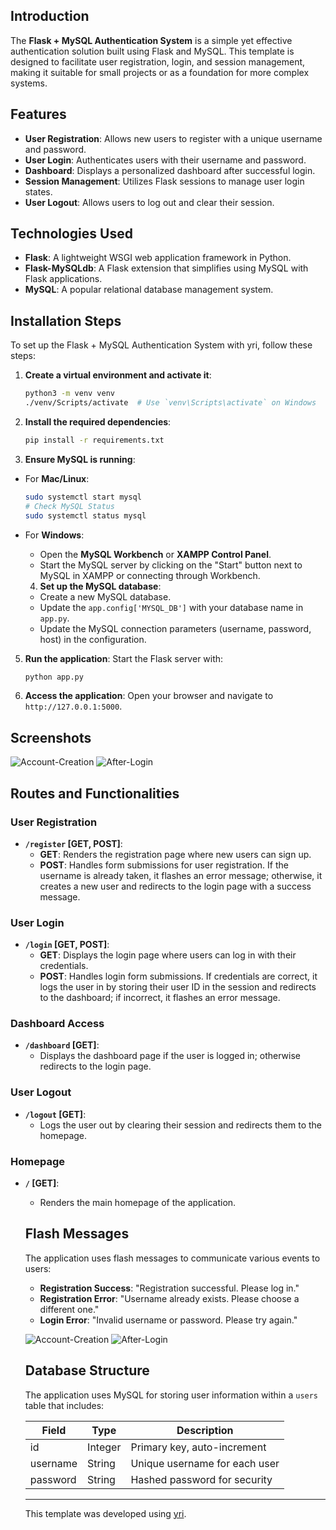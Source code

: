 ## Introduction
The **Flask + MySQL Authentication System** is a simple yet effective authentication solution built using Flask and MySQL. This template is designed to facilitate user registration, login, and session management, making it suitable for small projects or as a foundation for more complex systems.

## Features
- **User Registration**: Allows new users to register with a unique username and password.
- **User Login**: Authenticates users with their username and password.
- **Dashboard**: Displays a personalized dashboard after successful login.
- **Session Management**: Utilizes Flask sessions to manage user login states.
- **User Logout**: Allows users to log out and clear their session.

## Technologies Used
- **Flask**: A lightweight WSGI web application framework in Python.
- **Flask-MySQLdb**: A Flask extension that simplifies using MySQL with Flask applications.
- **MySQL**: A popular relational database management system.

## Installation Steps
To set up the Flask + MySQL Authentication System with yri, follow these steps:

1. **Create a virtual environment and activate it**:
   ```bash
   python3 -m venv venv
   ./venv/Scripts/activate  # Use `venv\Scripts\activate` on Windows
   ```

2. **Install the required dependencies**:
   ```bash
   pip install -r requirements.txt
   ```

3. **Ensure MySQL is running**:
- For **Mac/Linux**:
    ```bash
    sudo systemctl start mysql
    # Check MySQL Status
    sudo systemctl status mysql
    ```

- For **Windows**:
    - Open the **MySQL Workbench** or **XAMPP Control Panel**.
    - Start the MySQL server by clicking on the "Start" button next to MySQL in XAMPP or connecting through Workbench.

    4. **Set up the MySQL database**:
   - Create a new MySQL database.
   - Update the `app.config['MYSQL_DB']` with your database name in `app.py`.
   - Update the MySQL connection parameters (username, password, host) in the configuration.

5. **Run the application**:
   Start the Flask server with:
   ```bash
   python app.py
   ```

6. **Access the application**:
   Open your browser and navigate to `http://127.0.0.1:5000`.

## Screenshots
![Account-Creation](https://github.com/user-attachments/assets/845c4c90-26c3-446f-9644-7e8001c52864)
![After-Login](https://github.com/user-attachments/assets/9b0e46b2-8938-477b-8520-03ef015afbd7)

## Routes and Functionalities

### User Registration
- **`/register` [GET, POST]**:
  - **GET**: Renders the registration page where new users can sign up.
  - **POST**: Handles form submissions for user registration. If the username is already taken, it flashes an error message; otherwise, it creates a new user and redirects to the login page with a success message.

### User Login
- **`/login` [GET, POST]**:
  - **GET**: Displays the login page where users can log in with their credentials.
  - **POST**: Handles login form submissions. If credentials are correct, it logs the user in by storing their user ID in the session and redirects to the dashboard; if incorrect, it flashes an error message.

### Dashboard Access
- **`/dashboard` [GET]**:
  - Displays the dashboard page if the user is logged in; otherwise redirects to the login page.

### User Logout
- **`/logout` [GET]**:
  - Logs the user out by clearing their session and redirects them to the homepage.

### Homepage
- **`/` [GET]**:
  - Renders the main homepage of the application.

  ## Flash Messages
  The application uses flash messages to communicate various events to users:
  
  - **Registration Success**: "Registration successful. Please log in."
  - **Registration Error**: "Username already exists. Please choose a different one."
  - **Login Error**: "Invalid username or password. Please try again."
  
  ![Account-Creation](https://github.com/user-attachments/assets/845c4c90-26c3-446f-9644-7e8001c52864)
  ![After-Login](https://github.com/user-attachments/assets/9b0e46b2-8938-477b-8520-03ef015afbd7)
  
  ## Database Structure
  The application uses MySQL for storing user information within a `users` table that includes:
  
  | Field       | Type      | Description                          |
  |-------------|-----------|--------------------------------------|
  | id          | Integer   | Primary key, auto-increment          |
  | username    | String    | Unique username for each user        |
  | password    | String    | Hashed password for security          |
  
  ---
  
  This template was developed using [yri](https://github.com/Abhishek-Mallick/yri).